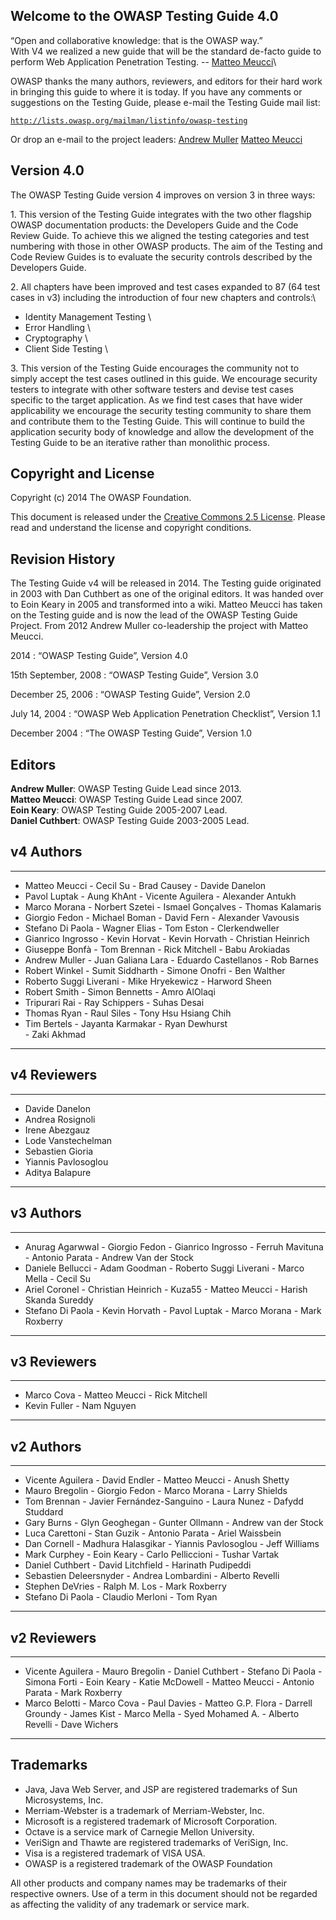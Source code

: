 Welcome to the OWASP Testing Guide 4.0
--------------------------------------

“Open and collaborative knowledge: that is the OWASP way.”\
With V4 we realized a new guide that will be the standard de-facto guide to perform Web Application Penetration Testing. -- [Matteo Meucci](User:Mmeucci "wikilink")\

OWASP thanks the many authors, reviewers, and editors for their hard work in bringing this guide to where it is today. If you have any comments or suggestions on the Testing Guide, please e-mail the Testing Guide mail list:

[`http://lists.owasp.org/mailman/listinfo/owasp-testing`](http://lists.owasp.org/mailman/listinfo/owasp-testing)

Or drop an e-mail to the project leaders: [Andrew Muller](mailto:andrew.muller@owasp.org) [Matteo Meucci](mailto:matteo.meucci@owasp.org)

Version 4.0
-----------

The OWASP Testing Guide version 4 improves on version 3 in three ways:

1\. This version of the Testing Guide integrates with the two other flagship OWASP documentation products: the Developers Guide and the Code Review Guide. To achieve this we aligned the testing categories and test numbering with those in other OWASP products. The aim of the Testing and Code Review Guides is to evaluate the security controls described by the Developers Guide.

2\. All chapters have been improved and test cases expanded to 87 (64 test cases in v3) including the introduction of four new chapters and controls:\
- Identity Management Testing \
- Error Handling \
- Cryptography \
- Client Side Testing \

3\. This version of the Testing Guide encourages the community not to simply accept the test cases outlined in this guide. We encourage security testers to integrate with other software testers and devise test cases specific to the target application. As we find test cases that have wider applicability we encourage the security testing community to share them and contribute them to the Testing Guide. This will continue to build the application security body of knowledge and allow the development of the Testing Guide to be an iterative rather than monolithic process.

Copyright and License
---------------------

Copyright (c) 2014 The OWASP Foundation.

This document is released under the [Creative Commons 2.5 License](http://creativecommons.org/licenses/by-sa/2.5/). Please read and understand the license and copyright conditions.

Revision History
----------------

The Testing Guide v4 will be released in 2014. The Testing guide originated in 2003 with Dan Cuthbert as one of the original editors. It was handed over to Eoin Keary in 2005 and transformed into a wiki. Matteo Meucci has taken on the Testing guide and is now the lead of the OWASP Testing Guide Project. From 2012 Andrew Muller co-leadership the project with Matteo Meucci.

2014
:   “OWASP Testing Guide”, Version 4.0

<!-- -->

15th September, 2008
:   “OWASP Testing Guide”, Version 3.0

<!-- -->

December 25, 2006
:   “OWASP Testing Guide”, Version 2.0

<!-- -->

July 14, 2004
:   “OWASP Web Application Penetration Checklist”, Version 1.1

<!-- -->

December 2004
:   “The OWASP Testing Guide”, Version 1.0

Editors
-------

**Andrew Muller**: OWASP Testing Guide Lead since 2013.\
**Matteo Meucci**: OWASP Testing Guide Lead since 2007.\
**Eoin Keary**: OWASP Testing Guide 2005-2007 Lead.\
**Daniel Cuthbert**: OWASP Testing Guide 2003-2005 Lead.

v4 Authors
----------

  ---------------------------- ----------------------- -------------------------- ------------------------
  -   Matteo Meucci            -   Cecil Su            -   Brad Causey            -   Davide Danelon
  -   Pavol Luptak             -   Aung KhAnt          -   Vicente Aguilera       -   Alexander Antukh
  -   Marco Morana             -   Norbert Szetei      -   Ismael Gonçalves       -   Thomas Kalamaris
  -   Giorgio Fedon            -   Michael Boman       -   David Fern             -   Alexander Vavousis
  -   Stefano Di Paola         -   Wagner Elias        -   Tom Eston              -   Clerkendweller
  -   Gianrico Ingrosso        -   Kevin Horvat        -   Kevin Horvath          -   Christian Heinrich
  -   Giuseppe Bonfà           -   Tom Brennan         -   Rick Mitchell          -   Babu Arokiadas
  -   Andrew Muller            -   Juan Galiana Lara   -   Eduardo Castellanos    -   Rob Barnes
  -   Robert Winkel            -   Sumit Siddharth     -   Simone Onofri          -   Ben Walther
  -   Roberto Suggi Liverani   -   Mike Hryekewicz     -   Harword Sheen          
  -   Robert Smith             -   Simon Bennetts      -   Amro AlOlaqi           
  -   Tripurari Rai            -   Ray Schippers       -   Suhas Desai            
  -   Thomas Ryan              -   Raul Siles          -   Tony Hsu Hsiang Chih   
  -   Tim Bertels              -   Jayanta Karmakar    -   Ryan Dewhurst          
                                                       -   Zaki Akhmad            
  ---------------------------- ----------------------- -------------------------- ------------------------

v4 Reviewers
------------

  -------------------------
  -   Davide Danelon
  -   Andrea Rosignoli
  -   Irene Abezgauz
  -   Lode Vanstechelman
  -   Sebastien Gioria
  -   Yiannis Pavlosoglou
  -   Aditya Balapure
  -------------------------

v3 Authors
----------

  ---------------------- ------------------------ ---------------------------- --------------------- --------------------------- --------------------------
  -   Anurag Agarwwal    -   Giorgio Fedon        -   Gianrico Ingrosso        -   Ferruh Mavituna   -   Antonio Parata          -   Andrew Van der Stock
  -   Daniele Bellucci   -   Adam Goodman         -   Roberto Suggi Liverani   -   Marco Mella       -   Cecil Su                
  -   Ariel Coronel      -   Christian Heinrich   -   Kuza55                   -   Matteo Meucci     -   Harish Skanda Sureddy   
  -   Stefano Di Paola   -   Kevin Horvath        -   Pavol Luptak             -   Marco Morana      -   Mark Roxberry           
  ---------------------- ------------------------ ---------------------------- --------------------- --------------------------- --------------------------

v3 Reviewers
------------

  ------------------ ------------------- -------------------
  -   Marco Cova     -   Matteo Meucci   -   Rick Mitchell
  -   Kevin Fuller   -   Nam Nguyen      
  ------------------ ------------------- -------------------

v2 Authors
----------

  ---------------------------- ------------------------------- ------------------------- --------------------------
  -   Vicente Aguilera         -   David Endler                -   Matteo Meucci         -   Anush Shetty
  -   Mauro Bregolin           -   Giorgio Fedon               -   Marco Morana          -   Larry Shields
  -   Tom Brennan              -   Javier Fernández-Sanguino   -   Laura Nunez           -   Dafydd Studdard
  -   Gary Burns               -   Glyn Geoghegan              -   Gunter Ollmann        -   Andrew van der Stock
  -   Luca Carettoni           -   Stan Guzik                  -   Antonio Parata        -   Ariel Waissbein
  -   Dan Cornell              -   Madhura Halasgikar          -   Yiannis Pavlosoglou   -   Jeff Williams
  -   Mark Curphey             -   Eoin Keary                  -   Carlo Pelliccioni     -   Tushar Vartak
  -   Daniel Cuthbert          -   David Litchfield            -   Harinath Pudipeddi    
  -   Sebastien Deleersnyder   -   Andrea Lombardini           -   Alberto Revelli       
  -   Stephen DeVries          -   Ralph M. Los                -   Mark Roxberry         
  -   Stefano Di Paola         -   Claudio Merloni             -   Tom Ryan              
  ---------------------------- ------------------------------- ------------------------- --------------------------

v2 Reviewers
------------

  ---------------------- -------------------- --------------------- ----------------------- --------------------- ---------------- -------------------- --------------------- --------------------- -------------------
  -   Vicente Aguilera   -   Mauro Bregolin   -   Daniel Cuthbert   -   Stefano Di Paola    -   Simona Forti      -   Eoin Keary   -   Katie McDowell   -   Matteo Meucci     -   Antonio Parata    -   Mark Roxberry
  -   Marco Belotti      -   Marco Cova       -   Paul Davies       -   Matteo G.P. Flora   -   Darrell Groundy   -   James Kist   -   Marco Mella      -   Syed Mohamed A.   -   Alberto Revelli   -   Dave Wichers
  ---------------------- -------------------- --------------------- ----------------------- --------------------- ---------------- -------------------- --------------------- --------------------- -------------------

Trademarks
----------

-   Java, Java Web Server, and JSP are registered trademarks of Sun Microsystems, Inc.
-   Merriam-Webster is a trademark of Merriam-Webster, Inc.
-   Microsoft is a registered trademark of Microsoft Corporation.
-   Octave is a service mark of Carnegie Mellon University.
-   VeriSign and Thawte are registered trademarks of VeriSign, Inc.
-   Visa is a registered trademark of VISA USA.
-   OWASP is a registered trademark of the OWASP Foundation

All other products and company names may be trademarks of their respective owners. Use of a term in this document should not be regarded as affecting the validity of any trademark or service mark.
